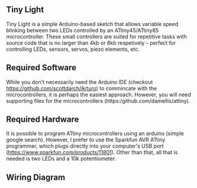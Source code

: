 ## Tiny Light

Tiny Light is a simple Arduino-based sketch that allows variable speed
blinking between two LEDs controlled by an ATtiny45/ATtiny85
microcontroller. These small controllers are suited for repetitive tasks
with source code that is no larger than 4kb or 8kb respetively - perfect
for controlling LEDs, sensors, servos, piezo elements, etc.

## Required Software

While you don't necessarily need the Arduino IDE (checkout
https://github.com/scottdarch/Arturo) to commincate with the
microcontrollers, it is perhaps the easiest approach. However, you will
need supporting files for the microcontrollers
(https:/github.com/damellis/attiny). 

## Required Hardware

It is possible to program ATtiny microcontrollers using an arduino (simple
google search). However, I prefer to use the Sparkfun AVR ATtiny
programmer, which plugs directly into your computer's USB port
(https://www.sparkfun.com/products/11801). Other than that, all that is
needed is two LEDs and a 10k potentiometer. 

## Wiring Diagram
